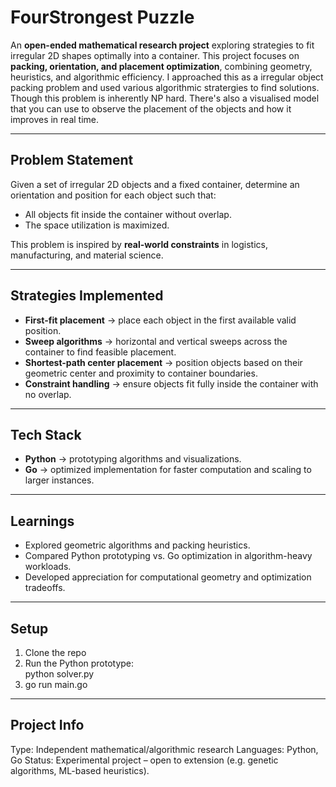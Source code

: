 # FourStrongest Puzzle 

An **open-ended mathematical research project** exploring strategies to fit irregular 2D shapes optimally into a container.  This project focuses on **packing, orientation, and placement optimization**, combining geometry, heuristics, and algorithmic efficiency. I approached this as a irregular object packing problem and used various algorithmic stratergies to find solutions. Though this problem is inherently NP hard. There's also a visualised model that you can use to observe the placement of the objects and how it improves in real time. 

---

## Problem Statement
Given a set of irregular 2D objects and a fixed container, determine an orientation and position for each object such that:
- All objects fit inside the container without overlap.
- The space utilization is maximized.

This problem is inspired by **real-world constraints** in logistics, manufacturing, and material science.

---

## Strategies Implemented
- **First-fit placement** → place each object in the first available valid position.  
- **Sweep algorithms** → horizontal and vertical sweeps across the container to find feasible placement.  
- **Shortest-path center placement** → position objects based on their geometric center and proximity to container boundaries.  
- **Constraint handling** → ensure objects fit fully inside the container with no overlap.  

---

## Tech Stack
- **Python** → prototyping algorithms and visualizations.  
- **Go** → optimized implementation for faster computation and scaling to larger instances.  

---

## Learnings
- Explored geometric algorithms and packing heuristics.  
- Compared Python prototyping vs. Go optimization in algorithm-heavy workloads.  
- Developed appreciation for computational geometry and optimization tradeoffs.  

---

## Setup
1. Clone the repo  
2. Run the Python prototype:  
   python solver.py
3. go run main.go

---

## Project Info
Type: Independent mathematical/algorithmic research
Languages: Python, Go
Status: Experimental project – open to extension (e.g. genetic algorithms, ML-based heuristics).




